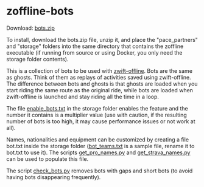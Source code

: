 # zoffline-bots

Download: [bots.zip](https://github.com/oldnapalm/zoffline-bots/releases/download/bots/bots.zip)

To install, download the bots.zip file, unzip it, and place the "pace_partners" and "storage" folders into the same directory
that contains the zoffline executable (if running from source or using Docker, you only need the storage folder contents).

This is a collection of bots to be used with [zwift-offline](https://github.com/zoffline/zwift-offline).
Bots are the same as ghosts. Think of them as replays of activities saved using zwift-offline.
The difference between bots and ghosts is that ghosts are loaded when you start riding the same route
as the original ride, while bots are loaded when zwift-offline is launched and stay riding all the time in a loop.

The file [enable_bots.txt](https://github.com/oldnapalm/zoffline-bots/blob/main/storage/enable_bots.txt)
in the storage folder enables the feature and the number it contains is a multiplier value (use with caution,
if the resulting number of bots is too high, it may cause performance issues or not work at all).

Names, nationalities and equipment can be customized by creating a file bot.txt inside the storage folder
([bot_teams.txt](https://github.com/oldnapalm/zoffline-bots/blob/main/storage/bot_teams.txt) is a sample file,
rename it to bot.txt to use it). The scripts [get_pro_names.py](https://github.com/zoffline/zwift-offline/blob/master/scripts/get_pro_names.py)
and [get_strava_names.py](https://github.com/zoffline/zwift-offline/blob/master/scripts/get_strava_names.py)
can be used to populate this file.

The script [check_bots.py](https://github.com/oldnapalm/zoffline-bots/blob/main/check_bots.py) removes bots with
gaps and short bots (to avoid having bots disappearing frequently).
